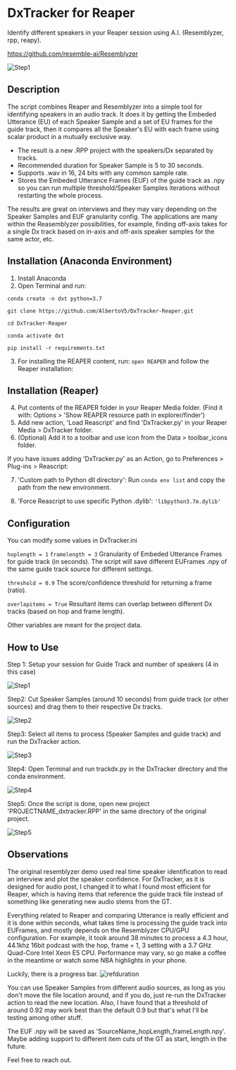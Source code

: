 # DxTracker for Reaper

Identify different speakers in your Reaper session using A.I. (Resemblyzer, rpp, reapy).

https://github.com/resemble-ai/Resemblyzer

![Step1](Guide/comp.jpg)

## Description

The script combines Reaper and Resemblyzer into a simple tool for identifying speakers in an audio track. It does it by getting the Embeded Utterance (EU) of each Speaker Sample and a set of EU frames for the guide track, then it compares all the Speaker's EU with each frame using scalar product in a mutually exclusive way. 

- The result is a new .RPP project with the speakers/Dx separated by tracks.
- Recommended duration for Speaker Sample is 5 to 30 seconds. 
- Supports .wav in 16, 24 bits with any common sample rate.
- Stores the Embeded Utterance Frames (EUF) of the guide track as .npy so you can run multiple threshold/Speaker Samples iterations without restarting the whole process. 

The results are great on interviews and they may vary depending on the Speaker Samples and EUF granularity config. The applications are many within the Reasemblyzer possibilities, for example, finding off-axis takes for a single Dx track based on in-axis and off-axis speaker samples for the same actor, etc.

## Installation (Anaconda Environment)

1. Install Anaconda 
2. Open Terminal and run:

`conda create -n dxt python=3.7`

`git clone https://github.com/AlbertoV5/DxTracker-Reaper.git`

`cd DxTracker-Reaper`

`conda activate dxt`

`pip install -r requirements.txt`

3. For installing the REAPER content, run: `open REAPER` and follow the Reaper installation:

## Installation (Reaper)

4. Put contents of the REAPER folder in your Reaper Media folder. (Find it with: Options > 'Show REAPER resource path in explorer/finder')
5. Add new action, 'Load Reascript' and find 'DxTracker.py' in your Reaper Media > DxTracker folder.
6. (Optional) Add it to a toolbar and use icon from the Data > toolbar_icons folder.

If you have issues adding 'DxTracker.py' as an Action, go to Preferences > Plug-ins > Reascript:

7. 'Custom path to Python dll directory': Run `conda env list` and copy the path from the new environment.

8. 'Force Reascript to use specific Python .dylib': `'libpython3.7m.dylib'`

## Configuration

You can modify some values in DxTracker.ini 

`hoplength = 1` `framelength = 3` Granularity of Embeded Utterance Frames for guide track (in seconds). The script will save different EUFrames .npy of the same guide track source for different settings.

`threshold = 0.9` The score/confidence threshold for returning a frame (ratio).

`overlapitems = True` Resultant items can overlap between different Dx tracks (based on hop and frame length).

Other variables are meant for the project data.

## How to Use

Step 1: Setup your session for Guide Track and number of speakers (4 in this case)

![Step1](Guide/step1.gif)

Step2: Cut Speaker Samples (around 10 seconds) from guide track (or other sources) and drag them to their respective Dx tracks.

![Step2](Guide/step2.gif)

Step3: Select all items to process (Speaker Samples and guide track) and run the DxTracker action.

![Step3](Guide/step3.gif)

Step4: Open Terminal and run trackdx.py in the DxTracker directory and the conda environment.

![Step4](Guide/step4.gif)

Step5: Once the script is done, open new project 'PROJECTNAME_dxtracker.RPP' in the same directory of the original project.

![Step5](Guide/step5.gif)


## Observations

The original resemblyzer demo used real time speaker identification to read an interview and plot the speaker confidence. For DxTracker, as it is designed for audio post, I changed it to what I found most efficient for Reaper, which is having items that reference the guide track file instead of something like generating new audio stems from the GT.

Everything related to Reaper and comparing Utterance is really efficient and it is done within seconds, what takes time is processing the guide track into EUFrames, and mostly depends on the Resemblyzer CPU/GPU configuration. For example, it took around 38 minutes to process a 4.3 hour, 44.1khz 16bit podcast with the hop, frame = 1, 3 setting with a 3.7 GHz Quad-Core Intel Xeon E5 CPU. Performance may vary, so go make a coffee in the meantime or watch some NBA highlights in your phone.

Luckily, there is a progress bar.
![refduration](Guide/refdur.png)

You can use Speaker Samples from different audio sources, as long as you don't move the file location around, and if you do, just re-run the DxTracker action to read the new location. Also, I have found that a threshold of around 0.92 may work best than the default 0.9 but that's what I'll be testing among other stuff.

The EUF .npy will be saved as 'SourceName_hopLength_frameLength.npy'. Maybe adding support to different item cuts of the GT as start, length in the future.

Feel free to reach out.
